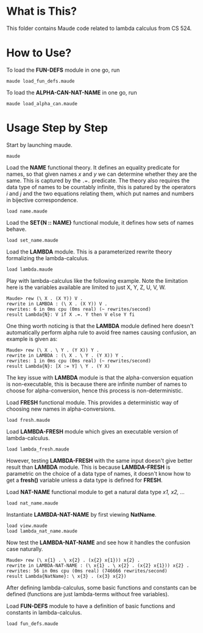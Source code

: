 # What is This?
This folder contains Maude code related to lambda calculus from CS 524.

# How to Use?
To load the **FUN-DEFS** module in one go, run

```
maude load_fun_defs.maude
```

To load the **ALPHA-CAN-NAT-NAME** in one go, run 
```
maude load_alpha_can.maude
```

# Usage Step by Step
Start by launching maude.

```
maude
```

Load the **NAME** functional theory. It defines an equality predicate for names, so that given names *x* and *y* we can determine whether they are the same. This is captured by the ```.=.``` predicate. The theory also requires the data type of names to be countably infinite, this is patured by the operators *i* and *j* and the two equations relating them, which put names and numbers in bijective correspondence.

```
load name.maude
```

Load the **SET\{N :: NAME\}** functional module, it defines how sets of names behave.

```
load set_name.maude
```

Load the **LAMBDA** module. This is a parameterized rewrite theory formalizing the lambda-calculus.

```
load lambda.maude
```

Play with lambda-calculus like the following example. Note the limitation here is the variables available are limited to just X, Y, Z, U, V, W.

```
Maude> rew (\ X . (X Y)) V . 
rewrite in LAMBDA : (\ X . (X Y)) V .
rewrites: 6 in 0ms cpu (0ms real) (~ rewrites/second)
result Lambda{N}: V if X .=. Y then V else Y fi
```

One thing worth noticing is that the **LAMBDA** module defined here doesn't automatically perform alpha rule to avoid free names causing confusion, an example is given as:

```
Maude> rew (\ X . \ Y . (Y X)) Y .
rewrite in LAMBDA : (\ X . \ Y . (Y X)) Y .
rewrites: 1 in 0ms cpu (0ms real) (~ rewrites/second)
result Lambda{N}: [X := Y] \ Y . (Y X)
```

The key issue with **LAMBDA** module is that the alpha-conversion equation is non-executable, this is because there are infinite number of names to choose for alpha-conversion, hence this process is non-deterministic.

Load **FRESH** functional module. This provides a deterministic way of choosing new names in alpha-conversions.

```
load fresh.maude
```  

Load **LAMBDA-FRESH** module which gives an executable version of lambda-calculus.

```
load lambda_fresh.maude
```

However, testing **LAMBDA-FRESH** with the same input doesn't give better result than **LAMBDA** module. This is because **LAMBDA-FRESH** is parametric on the choice of a data type of names, it doesn't know how to get a **fresh()** variable unless a data type is defined for **FRESH**.

Load **NAT-NAME** functional module to get a natural data type *x1, x2, ...*

```
load nat_name.maude
```

Instantiate **LAMBDA-NAT-NAME** by first viewing **NatName**.

```
load view.maude
load lambda_nat_name.maude
```

Now test the **LAMBDA-NAT-NAME** and see how it handles the confusion case naturally.

```
Maude> rew (\ x{1} . \ x{2} . (x{2} x{1})) x{2} .
rewrite in LAMBDA-NAT-NAME : (\ x{1} . \ x{2} . (x{2} x{1})) x{2} .
rewrites: 56 in 0ms cpu (0ms real) (746666 rewrites/second)
result Lambda{NatName}: \ x{3} . (x{3} x{2})
```

After defining lambda-calculus, some basic functions and constants can be defined (functions are just lambda-terms without free variables).

Load **FUN-DEFS** module to have a definition of basic functions and constants in lambda-calculus.

```
load fun_defs.maude
```



